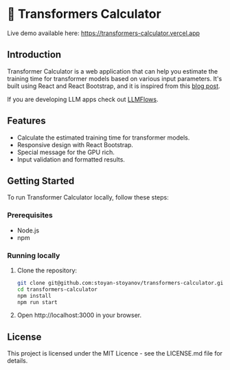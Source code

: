 # 👾 Transformers Calculator

Live demo available here: https://transformers-calculator.vercel.app

## Introduction
Transformer Calculator is a web application that can help you estimate the training time for transformer models based on various input parameters. It's built using React and React Bootstrap, and it is inspired from this [blog post](https://medium.com/@dzmitrybahdanau/the-flops-calculus-of-language-model-training-3b19c1f025e4).

If you are developing LLM apps check out [LLMFlows](https://github.com/stoyan-stoyanov/llmflows).

## Features
- Calculate the estimated training time for transformer models.
- Responsive design with React Bootstrap.
- Special message for the GPU rich.
- Input validation and formatted results.

## Getting Started
To run Transformer Calculator locally, follow these steps:

### Prerequisites
- Node.js
- npm

### Running locally
1. Clone the repository:
   ```bash
   git clone git@github.com:stoyan-stoyanov/transformers-calculator.git
   cd transformers-calculator
   npm install
   npm run start
   ```
2. Open http://localhost:3000 in your browser. 

## License
This project is licensed under the MIT Licence - see the LICENSE.md file for details.
